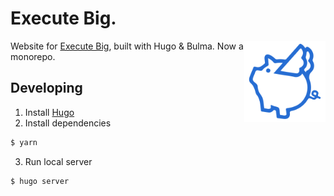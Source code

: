# Execute Big.

<img src="/static/img/logo-square.png" width="130" alt="Execute Pig" align="right">

Website for [Execute Big](https://executebig.org), built with Hugo & Bulma. Now a monorepo.

## Developing

1. Install [Hugo](https://gohugo.io/getting-started/installing/)
2. Install dependencies
```bash
$ yarn
```
3. Run local server
```bash
$ hugo server
```
